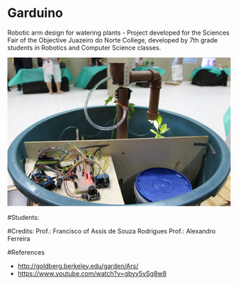 # Garduino
Robotic arm design for watering plants - Project developed for the Sciences Fair of the Objective Juazeiro do Norte College, developed by 7th grade students in Robotics and Computer Science classes.

![hidropoino Sistema](https://github.com/rodriguesfas/garduino/blob/master/img/garduino.jpg)

#Students:

#Credits:
Prof.: Francisco of Assis de Souza Rodrigues
Prof.: Alexandro Ferreira

#References
- http://goldberg.berkeley.edu/garden/Ars/
- https://www.youtube.com/watch?v=gbyy5vSg8w8
